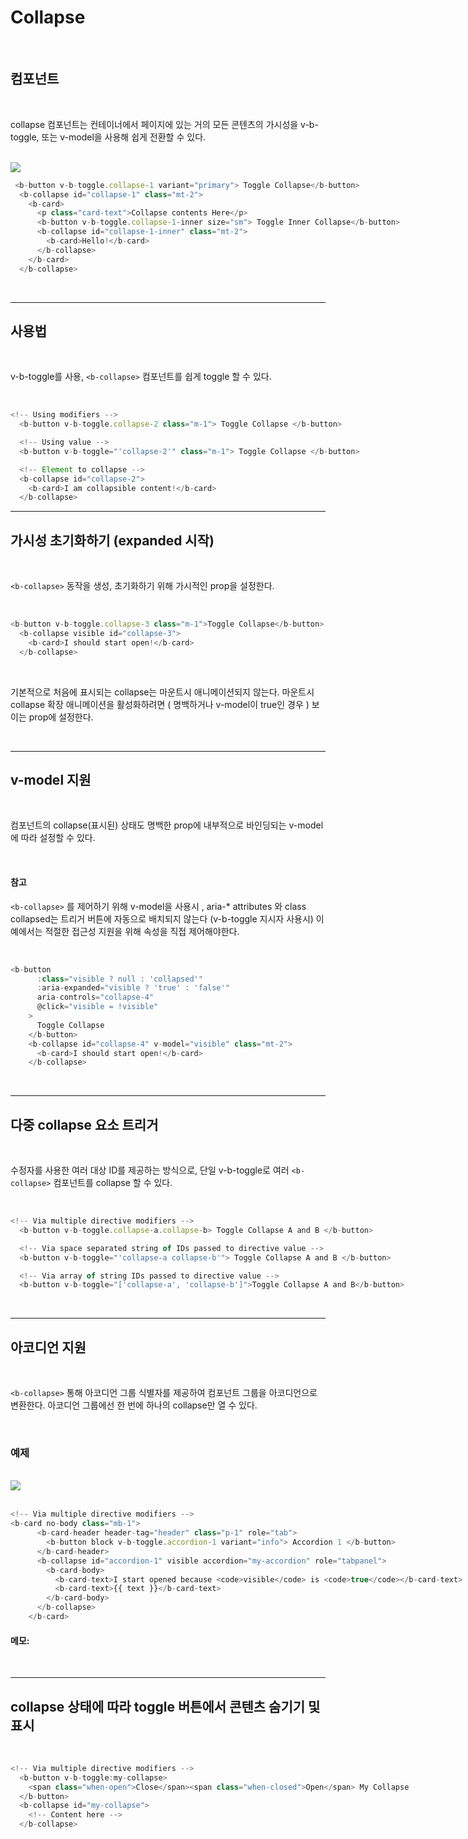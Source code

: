 <!-- prettier-ignore-start -->

# Collapse

<br>

## 컴포넌트

<br>

collapse 컴포넌트는 컨테이너에서 페이지에 있는 거의 모든 콘텐츠의 가시성을
v-b-toggle, 또는 v-model을 사용해 쉽게 전환할 수 있다.

<br>

<div class="container-fluid mt-4">
  <div class="row">
    <div class="col text-left">
        <img src="/guide-dev/img/fo/4-12-1.png" class="img-thumbnail is-pd-10" style="" />
    </div>
  </div>
</div>

<div style="width: fit-content;">

```js
 <b-button v-b-toggle.collapse-1 variant="primary"> Toggle Collapse</b-button>
  <b-collapse id="collapse-1" class="mt-2">
    <b-card>
      <p class="card-text">Collapse contents Here</p>
      <b-button v-b-toggle.collapse-1-inner size="sm"> Toggle Inner Collapse</b-button>
      <b-collapse id="collapse-1-inner" class="mt-2">
        <b-card>Hello!</b-card>
      </b-collapse>
    </b-card>
  </b-collapse>

```

</div>

<br>

---

## 사용법

<br>

v-b-toggle를 사용, `<b-collapse>` 컴포넌트를 쉽게 toggle 할 수 있다.

<br>

<div style="width: fit-content;">

```js
<!-- Using modifiers -->
  <b-button v-b-toggle.collapse-2 class="m-1"> Toggle Collapse </b-button>

  <!-- Using value -->
  <b-button v-b-toggle="'collapse-2'" class="m-1"> Toggle Collapse </b-button>

  <!-- Element to collapse -->
  <b-collapse id="collapse-2">
    <b-card>I am collapsible content!</b-card>
  </b-collapse>

```

</div>

---

## 가시성 초기화하기 (expanded 시작)

<br>

`<b-collapse>` 동작을 생성, 초기화하기 위해 가시적인 prop을 설정한다.

<br>

<div style="width: fit-content;">

```js
<b-button v-b-toggle.collapse-3 class="m-1">Toggle Collapse</b-button>
  <b-collapse visible id="collapse-3">
    <b-card>I should start open!</b-card>
  </b-collapse>
```

</div>

<br>

기본적으로 처음에 표시되는 collapse는 마운트시 애니메이션되지 않는다.
마운트시 collapse 확장 애니메이션을 활성화하려면 ( 명백하거나 v-model이 true인 경우 ) 보이는 prop에 설정한다.

<br>

---

## v-model 지원

<br>

컴포넌트의 collapse(표시된) 상태도 명백한 prop에 내부적으로 바인딩되는 v-model에 따라 설정할 수 있다.

<br>

#### 참고

`<b-collapse>` 를 제어하기 위해 v-model을 사용시 ,
aria-\* attributes 와 class collapsed는 트리거 버튼에 자동으로 배치되지 않는다 (v-b-toggle 지시자 사용시)
이 예에서는 적절한 접근성 지원을 위해 속성을 직접 제어해야한다.

<br>

<div style="width: fit-content;">

```js
<b-button
      :class="visible ? null : 'collapsed'"
      :aria-expanded="visible ? 'true' : 'false'"
      aria-controls="collapse-4"
      @click="visible = !visible"
    >
      Toggle Collapse
    </b-button>
    <b-collapse id="collapse-4" v-model="visible" class="mt-2">
      <b-card>I should start open!</b-card>
    </b-collapse>
```

</div>

<br>

---

## 다중 collapse 요소 트리거

<br>

수정자를 사용한 여러 대상 ID를 제공하는 방식으로,
단일 v-b-toggle로 여러 `<b-collapse>` 컴포넌트를 collapse 할 수 있다.

<br>

<div style="width: fit-content;">

```js
<!-- Via multiple directive modifiers -->
  <b-button v-b-toggle.collapse-a.collapse-b> Toggle Collapse A and B </b-button>

  <!-- Via space separated string of IDs passed to directive value -->
  <b-button v-b-toggle="'collapse-a collapse-b'"> Toggle Collapse A and B </b-button>

  <!-- Via array of string IDs passed to directive value -->
  <b-button v-b-toggle="['collapse-a', 'collapse-b']">Toggle Collapse A and B</b-button>
```

</div>

<br>

---

## 아코디언 지원

<br>

`<b-collapse>` 통해 아코디언 그룹 식별자를 제공하여 컴포넌트 그룹을 아코디언으로 변환한다.
아코디언 그룹에선 한 번에 하나의 collapse만 열 수 있다.

<br>

### 예제

<br>

<div class="container-fluid mt-4">
  <div class="row">
    <div class="col text-left">
        <img src="/guide-dev/img/fo/4-12-2.jpg" class="img-thumbnail is-pd-10" style="" />
    </div>
  </div>
</div>

<br>

<div style="width: fit-content;">

```js
<!-- Via multiple directive modifiers -->
<b-card no-body class="mb-1">
      <b-card-header header-tag="header" class="p-1" role="tab">
        <b-button block v-b-toggle.accordion-1 variant="info"> Accordion 1 </b-button>
      </b-card-header>
      <b-collapse id="accordion-1" visible accordion="my-accordion" role="tabpanel">
        <b-card-body>
          <b-card-text>I start opened because <code>visible</code> is <code>true</code></b-card-text>
          <b-card-text>{{ text }}</b-card-text>
        </b-card-body>
      </b-collapse>
    </b-card>
```

</div>

#### 메모:

<br>

---

## collapse 상태에 따라 toggle 버튼에서 콘텐츠 숨기기 및 표시

<br>

<div style="width: fit-content;">

```js
<!-- Via multiple directive modifiers -->
  <b-button v-b-toggle:my-collapse>
    <span class="when-open">Close</span><span class="when-closed">Open</span> My Collapse
  </b-button>
  <b-collapse id="my-collapse">
    <!-- Content here -->
  </b-collapse>
```

</div>

<br>
<!-- prettier-ignore-end -->
